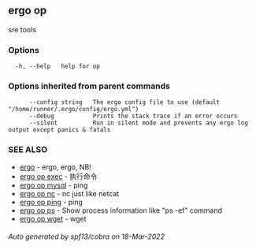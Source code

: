 ## ergo op

sre tools

### Options

```
  -h, --help   help for op
```

### Options inherited from parent commands

```
      --config string   The ergo config file to use (default "/home/runner/.ergo/config/ergo.yml")
      --debug           Prints the stack trace if an error occurs
      --silent          Run in silent mode and prevents any ergo log output except panics & fatals
```

### SEE ALSO

* [ergo](ergo.md)	 - ergo, ergo, NB!
* [ergo op exec](ergo_op_exec.md)	 - 执行命令
* [ergo op mysql](ergo_op_mysql.md)	 - ping
* [ergo op nc](ergo_op_nc.md)	 - nc just like netcat
* [ergo op ping](ergo_op_ping.md)	 - ping
* [ergo op ps](ergo_op_ps.md)	 - Show process information like "ps -ef" command
* [ergo op wget](ergo_op_wget.md)	 - wget

###### Auto generated by spf13/cobra on 18-Mar-2022
